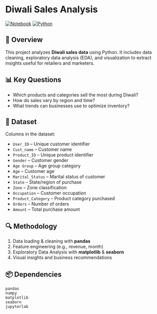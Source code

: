 # Diwali Sales Analysis

[![Notebook](https://img.shields.io/badge/notebook-Jupyter-orange)](#) [![Python](https://img.shields.io/badge/python-3.8%2B-blue)](#)

## 📌 Overview
This project analyzes **Diwali sales data** using Python. It includes data cleaning, exploratory data analysis (EDA), and visualization to extract insights useful for retailers and marketers.

## 📊 Key Questions
- Which products and categories sell the most during Diwali?
- How do sales vary by region and time?
- What trends can businesses use to optimize inventory?

## 📂 Dataset
Columns in the dataset:
- `User_ID` – Unique customer identifier
- `Cust_name` – Customer name
- `Product_ID` – Unique product identifier
- `Gender` – Customer gender
- `Age Group` – Age group category
- `Age` – Customer age
- `Marital_Status` – Marital status of customer
- `State` – State/region of purchase
- `Zone` – Zone classification
- `Occupation` – Customer occupation
- `Product_Category` – Product category purchased
- `Orders` – Number of orders
- `Amount` – Total purchase amount

## 🔍 Methodology
1. Data loading & cleaning with **pandas**
2. Feature engineering (e.g., revenue, month)
3. Exploratory Data Analysis with **matplotlib** & **seaborn**
4. Visual insights and business recommendations

## 📦 Dependencies

```
pandas
numpy
matplotlib
seaborn
jupyterlab
```


